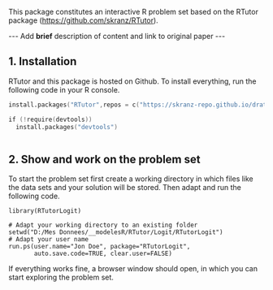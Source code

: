 This package constitutes an interactive R problem set based on the RTutor package (https://github.com/skranz/RTutor). 

--- Add **brief** description of content and link to original paper ---

## 1. Installation

RTutor and this package is hosted on Github. To install everything, run the following code in your R console.
```s
install.packages("RTutor",repos = c("https://skranz-repo.github.io/drat/",getOption("repos")))

if (!require(devtools))
  install.packages("devtools")



```

## 2. Show and work on the problem set
To start the problem set first create a working directory in which files like the data sets and your solution will be stored. Then adapt and run the following code.

```
library(RTutorLogit)

# Adapt your working directory to an existing folder
setwd("D:/Mes Donnees/__modelesR/RTutor/Logit/RTutorLogit")
# Adapt your user name
run.ps(user.name="Jon Doe", package="RTutorLogit",
       auto.save.code=TRUE, clear.user=FALSE)
```
If everything works fine, a browser window should open, in which you can start exploring the problem set.
